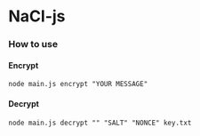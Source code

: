 # NaCl-js

### How to use

#### Encrypt

```
node main.js encrypt "YOUR MESSAGE"
```

#### Decrypt

```
node main.js decrypt "" "SALT" "NONCE" key.txt
```
